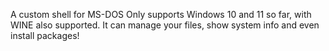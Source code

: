 A custom shell for MS-DOS
Only supports Windows 10 and 11 so far, with WINE also supported.
It can manage your files, show system info and even install packages!
